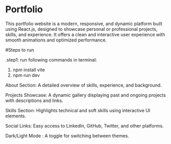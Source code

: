 # Portfolio
This portfolio website is a modern, responsive, and dynamic platform built using React.js, designed to showcase personal or professional projects, skills, and experience. It offers a clean and interactive user experience with smooth animations and optimized performance.



#Steps to run

.step1:
run following commands in terminal:
1. npm install vite
2.  npm run dev





About Section: A detailed overview of skills, experience, and background.

Projects Showcase: A dynamic gallery displaying past and ongoing projects with descriptions and links.

Skills Section: Highlights technical and soft skills using interactive UI elements.

Social Links: Easy access to LinkedIn, GitHub, Twitter, and other platforms.

Dark/Light Mode : A toggle for switching between themes.
